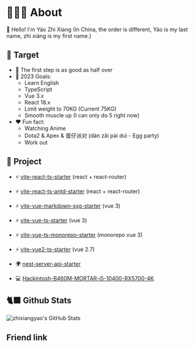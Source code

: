 # 🧑🏻‍💻 About

👋 Hello! I'm Yáo Zhi Xiang (In China, the order is different, Yáo is my last name, zhì xiáng is my first name.)

## 📜 Target

- 🚶 The first step is as good as half over
- 🚀 2023 Goals:
  - Learn English
  - TypeScript
  - Vue 3.x
  - React 18.x
  - Limit weight to 70KG (Current 75KG)
  - Smooth muscle up (I can only do 5 right now)
- ❤️ Fun fact:
  - Watching Anime
  - Dota2 & Apex & 蛋仔派对 (dàn zǎi pài duì - Egg party)
  - Work out

## 📜 Project

- ⚡️ [vite-react-ts-starter](https://github.com/zhixiangyao/vite-react-ts-starter) (react + react-router)
- ⚡️ [vite-react-ts-antd-starter](https://github.com/zhixiangyao/vite-react-ts-antd-starter) (react + react-router)
- ⚡️ [vite-vue-markdown-ssg-starter](https://github.com/zhixiangyao/vite-vue-markdown-ssg-starter) (vue 3)
- ⚡️ [vite-vue-ts-starter](https://github.com/zhixiangyao/vite-vue-ts-starter) (vue 3)
- ⚡️ [vite-vue-ts-monorepo-starter](https://github.com/zhixiangyao/vite-vue-ts-monorepo-starter) (monorepo vue 3)
- ⚡️ [vite-vue2-ts-starter](https://github.com/zhixiangyao/vite-vue2-ts-starter) (vue 2.7)
- 🌍 [nest-server-api-starter](https://github.com/zhixiangyao/nest-server-api-starter)

- 💻 [Hackintosh-B460M-MORTAR-i5-10400-RX5700-4K](https://github.com/zhixiangyao/Hackintosh-B460M-MORTAR-i5-10400-RX5700-4K)

## 🐈‍⬛ Github Stats

<img alt="zhixiangyao's GitHub Stats" src="https://github-readme-stats.vercel.app/api?username=zhixiangyao&theme=cobalt&show_icons=true" />

## Friend link

<script setup>
const members = [
  {
    avatar: 'https://avatars.githubusercontent.com/u/12573233?v=4',
    name: 'J Zong',
    title: 'Friend',
    links: [
      { icon: 'github', link: 'https://github.com/JackZong' },
    ]
  },
  {
    avatar: '/friend-link-images/zhuzhu.png',
    name: '猪猪',
    title: 'Friend',
    links: [
      { icon: 'yuque', link: 'https://www.yuque.com/zhuzhu-lr3z5' },
    ]
  },
  {
    avatar: 'https://www.github.com/yyx990803.png',
    name: 'Evan You',
    title: 'Friend',
    links: [
      { icon: 'github', link: 'https://github.com/yyx990803' },
      { icon: 'twitter', link: 'https://twitter.com/youyuxi' }
    ]
  },
]
</script>

<FriendLinks  :members="members" />
